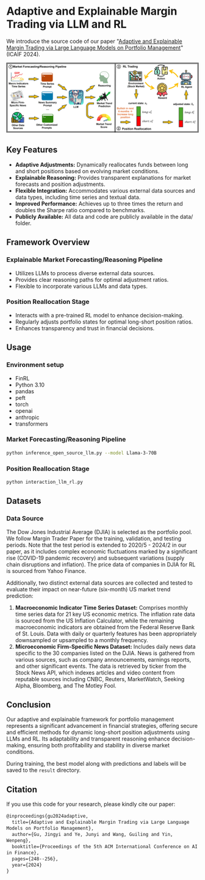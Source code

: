 # Adaptive and Explainable Margin Trading via LLM and RL

We introduce the source code of our paper "[Adaptive and Explainable Margin Trading via Large Language Models on Portfolio Management](https://dl.acm.org/doi/pdf/10.1145/3677052.3698681)" (ICAIF 2024).

![framework](framework-finance-llm.jpg)

## Key Features
- **Adaptive Adjustments:** Dynamically reallocates funds between long and short positions based on evolving market conditions.
- **Explainable Reasoning:** Provides transparent explanations for market forecasts and position adjustments.
- **Flexible Integration:** Accommodates various external data sources and data types, including time series and textual data.
- **Improved Performance:** Achieves up to three times the return and doubles the Sharpe ratio compared to benchmarks.
- **Publicly Available:** All data and code are publicly available in the data/ folder.
  
## Framework Overview
### Explainable Market Forecasting/Reasoning Pipeline
- Utilizes LLMs to process diverse external data sources.
- Provides clear reasoning paths for optimal adjustment ratios.
- Flexible to incorporate various LLMs and data types.

### Position Reallocation Stage
- Interacts with a pre-trained RL model to enhance decision-making.
- Regularly adjusts portfolio states for optimal long-short position ratios.
- Enhances transparency and trust in financial decisions.

## Usage

### Environment setup
* FinRL
* Python 3.10
* pandas
* peft
* torch
* openai
* anthropic
* transformers
  
### Market Forecasting/Reasoning Pipeline
```bash
python inference_open_source_llm.py --model Llama-3-70B
```

### Position Reallocation Stage
```bash
python interaction_llm_rl.py
```

## Datasets
### Data Source
The Dow Jones Industrial Average (DJIA) is selected as the portfolio pool. We follow Margin Trader Paper for the training, validation, and testing periods. Note that the test period is extended to 2020/5 - 2024/2 in our paper, as it includes complex economic fluctuations marked by a significant rise (COVID-19 pandemic recovery) and subsequent variations (supply chain disruptions and inflation). The price data of companies in DJIA for RL is sourced from Yahoo Finance.

Additionally, two distinct external data sources are collected and tested to evaluate their impact on near-future (six-month) US market trend prediction:
1. **Macroeconomic Indicator Time Series Dataset:** Comprises monthly time series data for 21 key US economic metrics. The inflation rate data is sourced from the US Inflation Calculator, while the remaining macroeconomic indicators are obtained from the Federal Reserve Bank of St. Louis. Data with daily or quarterly features has been appropriately downsampled or upsampled to a monthly frequency.
2. **Microeconomic Firm-Specific News Dataset:** Includes daily news data specific to the 30 companies listed on the DJIA. News is gathered from various sources, such as company announcements, earnings reports, and other significant events. The data is retrieved by ticker from the Stock News API, which indexes articles and video content from reputable sources including CNBC, Reuters, MarketWatch, Seeking Alpha, Bloomberg, and The Motley Fool.

## Conclusion
Our adaptive and explainable framework for portfolio management represents a significant advancement in financial strategies, offering secure and efficient methods for dynamic long-short position adjustments using LLMs and RL. Its adaptability and transparent reasoning enhance decision-making, ensuring both profitability and stability in diverse market conditions.

During training, the best model along with predictions and labels will be saved to the `result` directory.

## Citation
If you use this code for your research, please kindly cite our paper:
```
@inproceedings{gu2024adaptive,
  title={Adaptive and Explainable Margin Trading via Large Language Models on Portfolio Management},
  author={Gu, Jingyi and Ye, Junyi and Wang, Guiling and Yin, Wenpeng},
  booktitle={Proceedings of the 5th ACM International Conference on AI in Finance},
  pages={248--256},
  year={2024}
}
```

